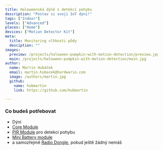 ```yaml
---
title: Haloweenská dýně s detekcí pohybu
description: "Postav si svoji IoT dýni!"
tags: ["Indoor"]
levels: ["Advanced"]
places: ["Home"]
devices: ["Motion Detector Kit"]
meta:
  title: Monitoring vlhkosti půdy
  desciption: ""
images:
  preview: /projects/haloween-pumpkin-with-motion-detection/preview.jpg
  main: /projects/haloween-pumpkin-with-motion-detection/main.jpg
author:
  name: Martin Hubáček
  email: martin.hubacek@hardwario.com
  image: /authors/martin.jpg
  github:
    name: hubmartin
    link: https://github.com/hubmartin

---
```


### Co budeš potřebovat

* Dýni
* [Core Module](https://shop.bigclown.com/core-module/)
* [PIR Module](https://shop.bigclown.com/sensor-module/) pro detekci pohybu
* [Mini Battery module](https://shop.bigclown.com/min-battery-module/)
* a samozřejmě [Radio Dongle](https://shop.bigclown.com/radio-dongle/), pokud ještě žádný nemáš
